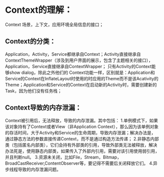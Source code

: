 # Context的理解：
  Context 场景，上下文，应用环境全局信息的接口；
  
 ## Context的分类：
Application，Activity，Service都继承自Context；Activity直接继承自ContextThemeWrapper（涉及到用户界面的展示，包含了主题相关的接口），Application，Service直接继承自ContextWrapper；
只有Activity的Context能够show dialog，除此之外他们的	Context功能一样，区别就是：Application和Service的Context在InflateLayout时使用的时应用的Theme而不是该Acativity的Theme；Application和Service的Context在启动新的Activity时，需要创建新的Task，因为他们没有任务栈；
 ## Context导致的内存泄漏：
   Context被引用后，无法释放，导致的内存泄漏。其中包括：
   1.单例模式下，如果该对象持有了Context或者View（非Application Context），那么因为该单例对象的存活时间，大于Activity和Service的生命周期，导致内存泄漏；解决办法是，通过静态方法的参数直接传递Context，而不是通过构造方法传递；
   2.非静态内部类（包括匿名内部类），它们会持有外部类的引用，导致外部类无法被释放，解决办法死是，使用静态内部类，如果传入了外部内引用，需要对该引用使用弱引用，并且判断null。
3.资源未关闭，比如File，Stream，Bitmap，BroadCastReceiver,ContentObserver等，要记得不需要后关闭释放它们。
4.异步线程导致的内存泄漏问题。